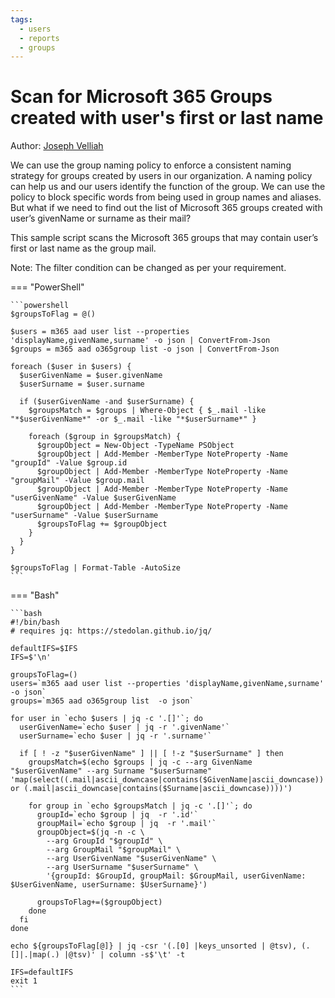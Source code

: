 ```yaml
---
tags:  
  - users
  - reports
  - groups
---
```


# Scan for Microsoft 365 Groups created with user's first or last name

Author: [Joseph Velliah](https://sprider.blog/governance-scan-office-365-groups-created-with-user-first-or-last-name-using-office-365-cli-commands)

We can use the group naming policy to enforce a consistent naming strategy for groups created by users in our organization. A naming policy can help us and our users identify the function of the group. We can use the policy to block specific words from being used in group names and aliases. But what if we need to find out the list of Microsoft 365 groups created with user’s givenName or surname as their mail?

This sample script scans the Microsoft 365 groups that may contain user’s first or last name as the group mail.

Note: The filter condition can be changed as per your requirement.

=== "PowerShell"

    ```powershell
    $groupsToFlag = @()

    $users = m365 aad user list --properties 'displayName,givenName,surname' -o json | ConvertFrom-Json
    $groups = m365 aad o365group list -o json | ConvertFrom-Json

    foreach ($user in $users) {
      $userGivenName = $user.givenName
      $userSurname = $user.surname

      if ($userGivenName -and $userSurname) {
        $groupsMatch = $groups | Where-Object { $_.mail -like "*$userGivenName*" -or $_.mail -like "*$userSurname*" }

        foreach ($group in $groupsMatch) {
          $groupObject = New-Object -TypeName PSObject
          $groupObject | Add-Member -MemberType NoteProperty -Name "groupId" -Value $group.id
          $groupObject | Add-Member -MemberType NoteProperty -Name "groupMail" -Value $group.mail
          $groupObject | Add-Member -MemberType NoteProperty -Name "userGivenName" -Value $userGivenName
          $groupObject | Add-Member -MemberType NoteProperty -Name "userSurname" -Value $userSurname
          $groupsToFlag += $groupObject
        }
      }
    }

    $groupsToFlag | Format-Table -AutoSize
    ```

=== "Bash"

    ```bash
    #!/bin/bash
    # requires jq: https://stedolan.github.io/jq/

    defaultIFS=$IFS
    IFS=$'\n'

    groupsToFlag=()
    users=`m365 aad user list --properties 'displayName,givenName,surname' -o json`
    groups=`m365 aad o365group list  -o json`

    for user in `echo $users | jq -c '.[]'`; do
      userGivenName=`echo $user | jq -r '.givenName'`
      userSurname=`echo $user | jq -r '.surname'`

      if [ ! -z "$userGivenName" ] || [ !-z "$userSurname" ] then
        groupsMatch=$(echo $groups | jq -c --arg GivenName "$userGivenName" --arg Surname "$userSurname" 'map(select((.mail|ascii_downcase|contains($GivenName|ascii_downcase)) or (.mail|ascii_downcase|contains($Surname|ascii_downcase))))')

        for group in `echo $groupsMatch | jq -c '.[]'`; do 
          groupId=`echo $group | jq  -r '.id'`
          groupMail=`echo $group | jq  -r '.mail'`
          groupObject=$(jq -n -c \
            --arg GroupId "$groupId" \
            --arg GroupMail "$groupMail" \
            --arg UserGivenName "$userGivenName" \
            --arg UserSurname "$userSurname" \
            '{groupId: $GroupId, groupMail: $GroupMail, userGivenName: $UserGivenName, userSurname: $UserSurname}')

          groupsToFlag+=($groupObject)
        done
      fi
    done

    echo ${groupsToFlag[@]} | jq -csr '(.[0] |keys_unsorted | @tsv), (.[]|.|map(.) |@tsv)' | column -s$'\t' -t

    IFS=defaultIFS
    exit 1
    ```

